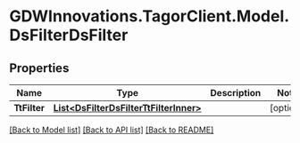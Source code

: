 # GDWInnovations.TagorClient.Model.DsFilterDsFilter

## Properties

Name | Type | Description | Notes
------------ | ------------- | ------------- | -------------
**TtFilter** | [**List&lt;DsFilterDsFilterTtFilterInner&gt;**](DsFilterDsFilterTtFilterInner.md) |  | [optional] 

[[Back to Model list]](../README.md#documentation-for-models) [[Back to API list]](../README.md#documentation-for-api-endpoints) [[Back to README]](../README.md)

